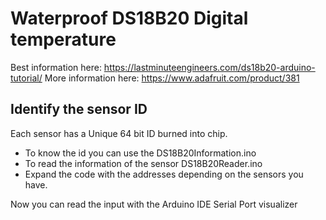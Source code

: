 ﻿# Waterproof DS18B20 Digital temperature

Best information here: https://lastminuteengineers.com/ds18b20-arduino-tutorial/
More information here: https://www.adafruit.com/product/381

## Identify the sensor ID

Each sensor has a Unique 64 bit ID burned into chip.

- To know the id you can use the DS18B20Information.ino
- To read the information of the sensor DS18B20Reader.ino
- Expand the code with the addresses depending on the sensors you have.

Now you can read the input with the Arduino IDE Serial Port visualizer





